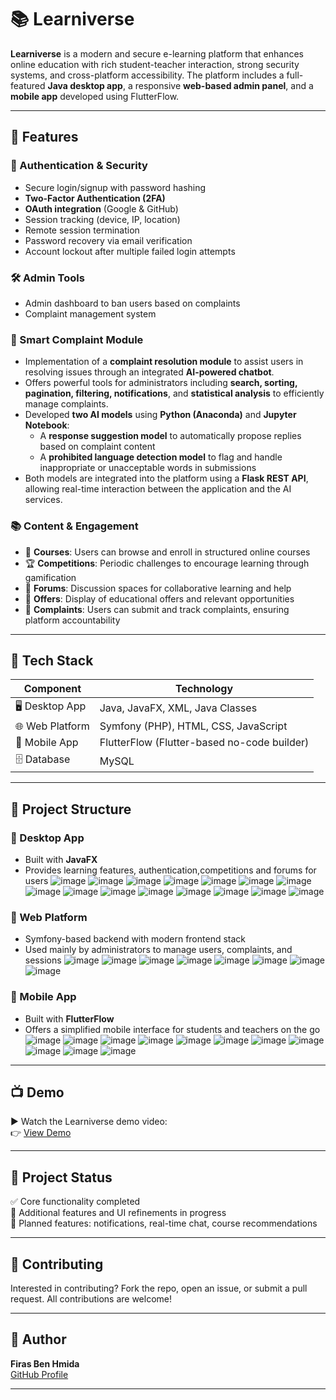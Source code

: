 # 📚 Learniverse

**Learniverse** is a modern and secure e-learning platform that enhances online education with rich student-teacher interaction, strong security systems, and cross-platform accessibility. The platform includes a full-featured **Java desktop app**, a responsive **web-based admin panel**, and a **mobile app** developed using FlutterFlow.


---

## 🚀 Features

### 🔐 Authentication & Security
- Secure login/signup with password hashing
- **Two-Factor Authentication (2FA)**
- **OAuth integration** (Google & GitHub)
- Session tracking (device, IP, location)
- Remote session termination
- Password recovery via email verification
- Account lockout after multiple failed login attempts

### 🛠️ Admin Tools
- Admin dashboard to ban users based on complaints
- Complaint management system

### 🤖 Smart Complaint Module  
- Implementation of a **complaint resolution module** to assist users in resolving issues through an integrated **AI-powered chatbot**.  
- Offers powerful tools for administrators including **search, sorting, pagination, filtering, notifications**, and **statistical analysis** to efficiently manage complaints.  
- Developed **two AI models** using **Python (Anaconda)** and **Jupyter Notebook**:  
  - A **response suggestion model** to automatically propose replies based on complaint content  
  - A **prohibited language detection model** to flag and handle inappropriate or unacceptable words in submissions  
- Both models are integrated into the platform using a **Flask REST API**, allowing real-time interaction between the application and the AI services.

### 📚 Content & Engagement
- 📌 **Courses**: Users can browse and enroll in structured online courses  
- 🏆 **Competitions**: Periodic challenges to encourage learning through gamification  
- 💬 **Forums**: Discussion spaces for collaborative learning and help  
- 🎯 **Offers**: Display of educational offers and relevant opportunities  
- 📝 **Complaints**: Users can submit and track complaints, ensuring platform accountability 
---

## 🧠 Tech Stack

| Component         | Technology                                  |
|------------------|----------------------------------------------|
| 🖥️ Desktop App    | Java, JavaFX, XML, Java Classes              |
| 🌐 Web Platform   | Symfony (PHP), HTML, CSS, JavaScript         |
| 📱 Mobile App     | FlutterFlow (Flutter-based no-code builder) |
| 🗄️ Database       | MySQL                                        |

---

## 🧩 Project Structure

### 🔹 Desktop App
- Built with **JavaFX**
- Provides learning features, authentication,competitions and forums for users
![image](https://github.com/user-attachments/assets/77fa97a9-160b-4c10-a361-4f6ab4c9b94c)
![image](https://github.com/user-attachments/assets/4133d32e-6671-497f-963c-87e3ec3271b5)
![image](https://github.com/user-attachments/assets/603ce990-9e1a-4c83-b70b-ccfc0b928b63)
![image](https://github.com/user-attachments/assets/e71a422e-c0ca-41ab-b1cd-2e72e87db511)
![image](https://github.com/user-attachments/assets/f4fcf6e7-96ee-4dfb-9479-93b5e4d77334)
![image](https://github.com/user-attachments/assets/3f9420a6-ea71-4da6-8020-35948c1302b3)
![image](https://github.com/user-attachments/assets/c31cbf9d-e3a2-4906-8259-5b64f0e584b3)
![image](https://github.com/user-attachments/assets/f5233070-dd63-453e-95c6-4ecabb43f863)
![image](https://github.com/user-attachments/assets/971e9bc2-1d47-4ca3-8422-930d282375a6)
![image](https://github.com/user-attachments/assets/5b7aad06-45c5-4563-8555-6b737c4bca50)
![image](https://github.com/user-attachments/assets/deacff83-a14a-4059-a9a9-5ef826c8b042)
![image](https://github.com/user-attachments/assets/9d98b31e-5c14-4234-810a-511168b60805)
![image](https://github.com/user-attachments/assets/3108e44e-c963-4633-b3e1-e8cecd8a0a90)
![image](https://github.com/user-attachments/assets/dd3e9396-fed6-43f9-9b91-624bd2ffd44b)
![image](https://github.com/user-attachments/assets/6506dd67-11d7-4caa-b4cf-e5ed8db7ab19)

### 🔹 Web Platform
- Symfony-based backend with modern frontend stack
- Used mainly by administrators to manage users, complaints, and sessions
![image](https://github.com/user-attachments/assets/b2d4c44f-cfe5-4164-a3a9-d1960156c44a)
![image](https://github.com/user-attachments/assets/fbfde903-1443-4b29-bf4e-019914bff77c)
![image](https://github.com/user-attachments/assets/58bbf491-3ff8-4aa2-9d01-dd0d0e846870)
![image](https://github.com/user-attachments/assets/1932d921-323f-4f68-90d7-7f7e52517044)
![image](https://github.com/user-attachments/assets/59bd0a16-2751-4992-8b6c-26f90790a13f)
![image](https://github.com/user-attachments/assets/6b6e4b0d-2902-47b6-9c8c-d674d5017b15)
![image](https://github.com/user-attachments/assets/7891c522-c24a-4901-9043-af18a820c3ae)
![image](https://github.com/user-attachments/assets/ff51dd9b-a3a8-456e-808f-c81194385a3a)


### 🔹 Mobile App
- Built with **FlutterFlow**
- Offers a simplified mobile interface for students and teachers on the go
![image](https://github.com/user-attachments/assets/128512b3-8e6b-41f0-b773-239df6be7099)
![image](https://github.com/user-attachments/assets/f3ba2df3-4d74-4a15-844a-8e7b89ece1bd)
![image](https://github.com/user-attachments/assets/ebf12a3e-f554-491c-a295-31080e327c08)
![image](https://github.com/user-attachments/assets/a70e7695-a815-4a50-9cf9-6ad4d29b1b7c)
![image](https://github.com/user-attachments/assets/32e09b71-be8f-457c-855d-ce98fd6651aa)
![image](https://github.com/user-attachments/assets/7e920fc6-1893-4a84-89e2-1091eec7f15b)
![image](https://github.com/user-attachments/assets/873b84b9-4c2e-4e0a-a97e-a27f6cd1ff04)
![image](https://github.com/user-attachments/assets/4d8bb19d-0191-4eae-afa1-4aa4ced3ebcb)
![image](https://github.com/user-attachments/assets/27a0183e-2349-418f-b484-fac4c38e9e9e)
![image](https://github.com/user-attachments/assets/3b8d9c9a-7c20-45de-b56f-78e602b249cb)
![image](https://github.com/user-attachments/assets/de4359d0-0c59-4494-905d-6813d92da669)

---

## 📺 Demo

▶️ Watch the Learniverse demo video:  
👉 [View Demo](https://youtu.be/wXJ1rjzaVbQ)

---

## 📌 Project Status

✅ Core functionality completed  
🚧 Additional features and UI refinements in progress  
🧭 Planned features: notifications, real-time chat, course recommendations

---

## 🤝 Contributing

Interested in contributing? Fork the repo, open an issue, or submit a pull request. All contributions are welcome!

---
## 👤 Author

**Firas Ben Hmida**  
[GitHub Profile](https://github.com/firas-ben-hmida)

---



